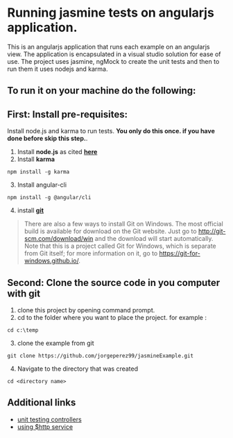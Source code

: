 # Running jasmine tests on angularjs application.
This is an angularjs application that runs each example on an angularjs view.  The application is encapsulated in a visual studio solution for ease of use.  The project uses jasmine, ngMock to create the unit tests and then to run them it uses nodejs and karma. 

## To run it on your machine do the following:

## First: Install pre-requisites:
Install node.js and karma to run tests.  **You only do this once. if you have done before skip this step.**.  
1. Install **node.js** as cited **[here](http://blog.teamtreehouse.com/install-node-js-npm-windows)**
2. Install **karma**
```
npm install -g karma
```
3. Install angular-cli
```
npm install -g @angular/cli
```
4. install **[git](https://git-scm.com/book/en/v2/Getting-Started-Installing-Git)**

> There are also a few ways to install Git on Windows. The most official build is available for download on the Git website. Just go to http://git-scm.com/download/win and the download will start automatically. Note that this is a project called Git for Windows, which is separate from Git itself; for more information on it, go to https://git-for-windows.github.io/.

## Second: Clone the source code in you computer with git
1. clone this project by opening command prompt.
2. cd to the folder where you want to place the project. for example :
```
cd c:\temp
```
3. clone the example from git
```
git clone https://github.com/jorgeperez99/jasmineExample.git
```
4. Navigate to the directory that was created
```
cd <directory name>
```
## Additional links
* [unit testing controllers](https://nathanleclaire.com/blog/2013/12/13/how-to-unit-test-controllers-in-angularjs-without-setting-your-hair-on-fire/)
* [using $http service](http://www.bradoncode.com/blog/2015/06/26/unit-testing-http-ngmock-fundamentals/)
